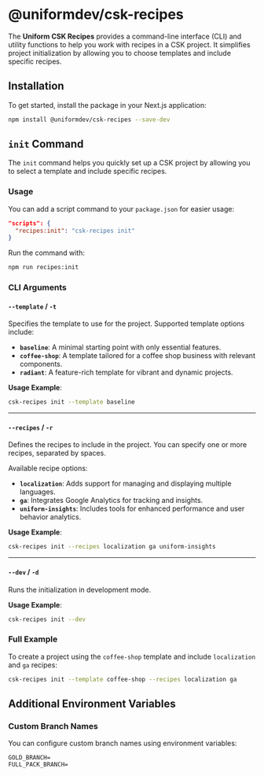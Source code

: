 # @uniformdev/csk-recipes

The **Uniform CSK Recipes** provides a command-line interface (CLI) and utility functions to help you work with recipes in a CSK project. It simplifies project initialization by allowing you to choose templates and include specific recipes.

## Installation

To get started, install the package in your Next.js application:

```bash
npm install @uniformdev/csk-recipes --save-dev
```

## `init` Command

The `init` command helps you quickly set up a CSK project by allowing you to select a template and include specific recipes.

### Usage

You can add a script command to your `package.json` for easier usage:

```json
"scripts": {
  "recipes:init": "csk-recipes init"
}
```

Run the command with:

```bash
npm run recipes:init
```

### CLI Arguments

#### `--template` / `-t`

Specifies the template to use for the project.
Supported template options include:

- **`baseline`**: A minimal starting point with only essential features.
- **`coffee-shop`**: A template tailored for a coffee shop business with relevant components.
- **`radiant`**: A feature-rich template for vibrant and dynamic projects.

**Usage Example**:

```bash
csk-recipes init --template baseline
```

---

#### `--recipes` / `-r`

Defines the recipes to include in the project. You can specify one or more recipes, separated by spaces.

Available recipe options:

- **`localization`**: Adds support for managing and displaying multiple languages.
- **`ga`**: Integrates Google Analytics for tracking and insights.
- **`uniform-insights`**: Includes tools for enhanced performance and user behavior analytics.

**Usage Example**:

```bash
csk-recipes init --recipes localization ga uniform-insights
```

---

#### `--dev` / `-d`

Runs the initialization in development mode.

**Usage Example**:

```bash
csk-recipes init --dev
```

### Full Example

To create a project using the `coffee-shop` template and include `localization` and `ga` recipes:

```bash
csk-recipes init --template coffee-shop --recipes localization ga
```

## Additional Environment Variables

### Custom Branch Names

You can configure custom branch names using environment variables:

```dotenv
GOLD_BRANCH=
FULL_PACK_BRANCH=
```
